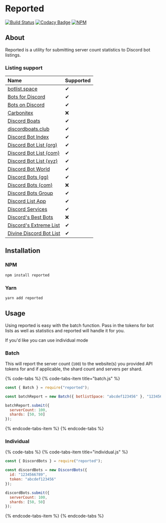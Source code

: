 # Reported

[![Build Status](https://travis-ci.com/dice-discord/reported.svg?branch=master)](https://travis-ci.com/dice-discord/reported) [![Codacy Badge](https://api.codacy.com/project/badge/Grade/3fe4127f442845c58b8e503b7f84a471)](https://www.codacy.com/app/dice-discord/reported?utm_source=github.com&amp;utm_medium=referral&amp;utm_content=dice-discord/reported&amp;utm_campaign=Badge_Grade) [![NPM](https://nodei.co/npm/reported.svg?compact=true)](https://www.npmjs.com/package/reported)

## About

Reported is a utility for submitting server count statistics to Discord bot listings.

### Listing support

| Name | Supported |
| :--- | :--- |
| [botlist.space](https://botlist.space/) | ✔ |
| [Bots for Discord](https://botsfordiscord.com/) | ✔ |
| [Bots on Discord](https://bots.ondiscord.xyz/) | ✔ |
| [Carbonitex](https://www.carbonitex.net/discord/bots) | ❌ |
| [Discord Boats](https://discord.boats/) | ✔ |
| [discordboats.club](https://discordboats.club/) | ✔ |
| [Discord Bot Index](https://discordbotindex.com/) | ✔ |
| [Discord Bot List \(org\)](https://discordbots.org/) | ✔ |
| [Discord Bot List \(com\)](https://discordbotlist.com/) | ✔ |
| [Discord Bot List \(xyz\)](https://discordbotlist.xyz/) | ✔ |
| [Discord Bot World](https://discordbot.world/) | ✔ |
| [Discord Bots \(gg\)](https://discord.bots.gg/) | ✔ |
| [Discord Bots \(com\)](https://discordbotslist.com/) | ❌ |
| [Discord Bots Group](https://discordbots.group/) | ✔ |
| [Discord List App](https://bots.discordlist.app/) | ✔ |
| [Discord Services](https://discord.services/) | ✔ |
| [Discord's Best Bots](https://discordsbestbots.xyz/) | ❌ |
| [Discord's Extreme List](https://discordsextremelist.tk/) | ✔ |
| [Divine Discord Bot List](https://divinediscordbots.com/) | ✔ |

## Installation

### NPM

```bash
npm install reported
```

### Yarn

```bash
yarn add reported
```

## Usage

Using reported is easy with the batch function. Pass in the tokens for bot lists as well as statistics and reported will handle it for you.

If you'd like you can use individual mode

### Batch

This will report the server count \(`100`\) to the website\(s\) you provided API tokens for and if applicable, the shard count and servers per shard.

{% code-tabs %}
{% code-tabs-item title="batch.js" %}
```javascript
const { Batch } = require("reported");

const batchReport = new Batch({ botlistSpace: "abcdef123456" }, "123456789");

batchReport.submit({
  serverCount: 100,
  shards: [50, 50]
});
```
{% endcode-tabs-item %}
{% endcode-tabs %}

### Individual

{% code-tabs %}
{% code-tabs-item title="individual.js" %}
```javascript
const { DiscordBots } = require("reported");

const discordBots = new DiscordBots({
  id: "1234566789",
  token: "abcdef123456"
});

discordBots.submit({
  serverCount: 100,
  shards: [50, 50]
});
```
{% endcode-tabs-item %}
{% endcode-tabs %}

